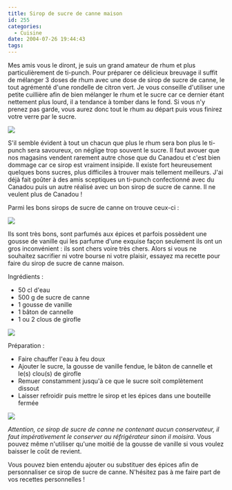 ```yaml
---
title: Sirop de sucre de canne maison
id: 255
categories:
  - Cuisine
date: 2004-07-26 19:44:43
tags:
---
```


Mes amis vous le diront, je suis un grand amateur de rhum et plus particulièrement de ti-punch. Pour préparer ce délicieux breuvage il suffit de mélanger 3 doses de rhum avec une dose de sirop de sucre de canne, le tout agrémenté d'une rondelle de citron vert. Je vous conseille d'utiliser une petite cuillière afin de bien mélanger le rhum et le sucre car ce dernier étant nettement plus lourd, il a tendance à tomber dans le fond. Si vous n'y prenez pas garde, vous aurez donc tout le rhum au départ puis vous finirez votre verre par le sucre.

![](/images/recette_sirop_sucre_5.jpg)

S'il semble évident à tout un chacun que plus le rhum sera bon plus le ti-punch sera savoureux, on néglige trop souvent le sucre. Il faut avouer que nos magasins vendent rarement autre chose que du Canadou et c'est bien dommage car ce sirop est vraiment insipide. Il existe fort heureusement quelques bons sucres, plus difficiles à trouver mais tellement meilleurs. J'ai déjà fait goûter à des amis sceptiques un ti-punch confectionné avec du Canadou puis un autre réalisé avec un bon sirop de sucre de canne. Il ne veulent plus de Canadou&nbsp;!

Parmi les bons sirops de sucre de canne on trouve ceux-ci&nbsp;:

![](/images/recette_sirop_sucre_4.jpg)

Ils sont très bons, sont parfumés aux épices et parfois possèdent une gousse de vanille qui les parfume d'une exquise façon seulement ils ont un gros inconvénient&nbsp;: ils sont chers voire très chers. Alors si vous ne souhaitez sacrifier ni votre bourse ni votre plaisir, essayez ma recette pour faire du sirop de sucre de canne maison.

Ingrédients&nbsp;:

*   50 cl d'eau
*   500 g de sucre de canne
*   1 gousse de vanille
*   1 bâton de cannelle
*   1 ou 2 clous de girofle 

![](/images/recette_sirop_sucre_1.jpg)

Préparation&nbsp;:

*   Faire chauffer l'eau à feu doux
*   Ajouter le sucre, la gousse de vanille fendue, le bâton de cannelle et le(s) clou(s) de girofle
*   Remuer constamment jusqu'à ce que le sucre soit complètement dissout
*   Laisser refroidir puis mettre le sirop et les épices dans une bouteille fermée 

![](/images/recette_sirop_sucre_2.jpg)

_Attention, ce sirop de sucre de canne ne contenant aucun conservateur, il faut impérativement le conserver au réfrigérateur sinon il moisira._ Vous pouvez même n'utiliser qu'une moitié de la gousse de vanille si vous voulez baisser le coût de revient.

Vous pouvez bien entendu ajouter ou substituer des épices afin de personnaliser ce sirop de sucre de canne. N'hésitez pas à me faire part de vos recettes personnelles&nbsp;!